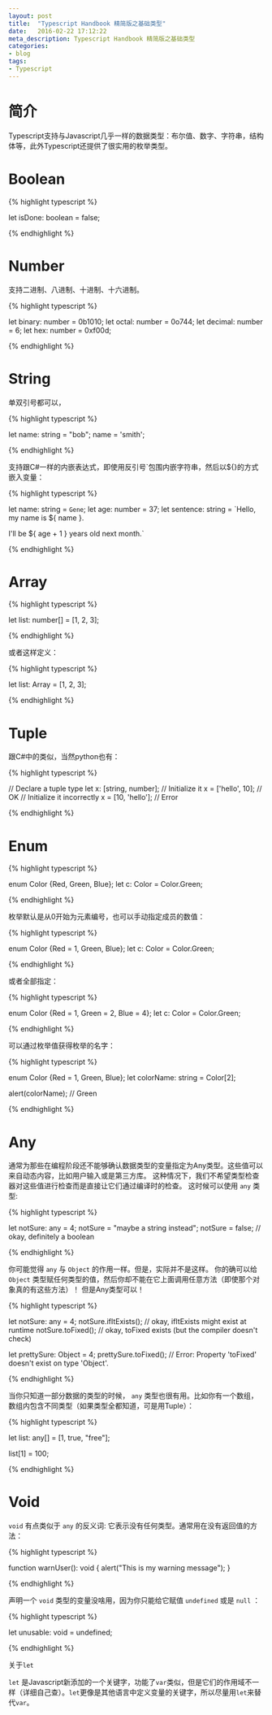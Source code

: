 ```yaml
---
layout: post
title:  "Typescript Handbook 精简版之基础类型"
date:   2016-02-22 17:12:22
meta_description: Typescript Handbook 精简版之基础类型
categories:
- blog
tags:
- Typescript
---
```


# 简介

Typescript支持与Javascript几乎一样的数据类型：布尔值、数字、字符串，结构体等，此外Typescript还提供了很实用的枚举类型。

# Boolean

{% highlight typescript %}

let isDone: boolean = false;

{% endhighlight %}


# Number

支持二进制、八进制、十进制、十六进制。

{% highlight typescript %}

let binary: number = 0b1010;
let octal: number = 0o744;
let decimal: number = 6;
let hex: number = 0xf00d;

{% endhighlight %}

# String

单双引号都可以，

{% highlight typescript %}

let name: string = "bob";
name = 'smith';

{% endhighlight %}

支持跟C#一样的内嵌表达式，即使用反引号`包围内嵌字符串，然后以${}的方式嵌入变量：

{% highlight typescript %}

let name: string = `Gene`;
let age: number = 37;
let sentence: string = `Hello, my name is ${ name }.

I'll be ${ age + 1 } years old next month.`

{% endhighlight %}


# Array

{% highlight typescript %}

let list: number[] = [1, 2, 3];

{% endhighlight %}


或者这样定义：

{% highlight typescript %}

let list: Array<number> = [1, 2, 3];

{% endhighlight %}


# Tuple

跟C#中的类似，当然python也有：

{% highlight typescript %}

// Declare a tuple type
let x: [string, number];
// Initialize it
x = ['hello', 10]; // OK
// Initialize it incorrectly
x = [10, 'hello']; // Error

{% endhighlight %}


# Enum

{% highlight typescript %}

enum Color {Red, Green, Blue};
let c: Color = Color.Green;

{% endhighlight %}


枚举默认是从0开始为元素编号，也可以手动指定成员的数值：

{% highlight typescript %}

enum Color {Red = 1, Green, Blue};
let c: Color = Color.Green;

{% endhighlight %}


或者全部指定：

{% highlight typescript %}

enum Color {Red = 1, Green = 2, Blue = 4};
let c: Color = Color.Green;

{% endhighlight %}


可以通过枚举值获得枚举的名字：

{% highlight typescript %}

enum Color {Red = 1, Green, Blue};
let colorName: string = Color[2];

alert(colorName); // Green

{% endhighlight %}


# Any

通常为那些在编程阶段还不能够确认数据类型的变量指定为Any类型。这些值可以来自动态内容，比如用户输入或是第三方库。
这种情况下，我们不希望类型检查器对这些值进行检查而是直接让它们通过编译时的检查。
这时候可以使用 `any` 类型:

{% highlight typescript %}

let notSure: any = 4;
notSure = "maybe a string instead";
notSure = false; // okay, definitely a boolean

{% endhighlight %}


你可能觉得 `any` 与 `Object` 的作用一样。但是，实际并不是这样。
你的确可以给 `Object` 类型赋任何类型的值，然后你却不能在它上面调用任意方法（即使那个对象真的有这些方法）！ 但是Any类型可以！

{% highlight typescript %}

let notSure: any = 4;
notSure.ifItExists(); // okay, ifItExists might exist at runtime
notSure.toFixed(); // okay, toFixed exists (but the compiler doesn't check)

let prettySure: Object = 4;
prettySure.toFixed(); // Error: Property 'toFixed' doesn't exist on type 'Object'.

{% endhighlight %}


当你只知道一部分数据的类型的时候， `any` 类型也很有用。比如你有一个数组，数组内包含不同类型（如果类型全都知道，可是用Tuple）：

{% highlight typescript %}

let list: any[] = [1, true, "free"];

list[1] = 100;

{% endhighlight %}


# Void

`void` 有点类似于 `any` 的反义词: 它表示没有任何类型。通常用在没有返回值的方法：

{% highlight typescript %}

function warnUser(): void {
    alert("This is my warning message");
}

{% endhighlight %}


声明一个 `void` 类型的变量没啥用，因为你只能给它赋值 `undefined` 或是 `null` ：

{% highlight typescript %}

let unusable: void = undefined;

{% endhighlight %}



关于`let`

`let` 是Javascript新添加的一个关键字，功能了`var`类似，但是它们的作用域不一样（详细自己查）。`let`更像是其他语言中定义变量的关键字，所以尽量用`let`来替代`var`。